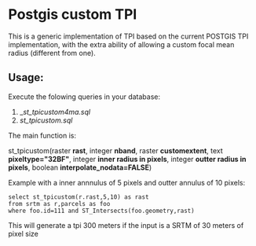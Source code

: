 # Postgis custom TPI

This is a generic implementation of TPI based on the current POSTGIS TPI implementation, with the extra ability of allowing a custom focal mean radius (different from one).

## Usage:

Execute the folowing queries in your database:
1) __st_tpicustom4ma.sql_ 
2) _st_tpicustom.sql_ 

The main function is:

st_tpicustom(raster __rast__, integer __nband__, raster __customextent__, text __pixeltype="32BF"__, integer __inner radius in pixels__, integer __outter radius in pixels__, boolean __interpolate_nodata=FALSE__)

Example with a inner annnulus of 5 pixels and outter annulus of 10 pixels:

````
select st_tpicustom(r.rast,5,10) as rast
from srtm as r,parcels as foo
where foo.id=111 and ST_Intersects(foo.geometry,rast)

````

This will generate a tpi 300 meters if the input is a SRTM of 30 meters of pixel size
